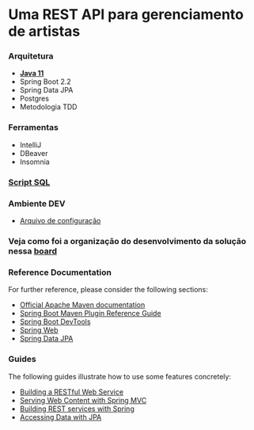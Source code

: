 # Uma REST API para gerenciamento de artistas 


### Arquitetura
- [**Java 11**](https://www.edivaldobrito.com.br/oracle-java-11-no-ubuntu/) 
- Spring Boot 2.2
- Spring Data JPA
- Postgres
- Metodologia TDD

### Ferramentas
- IntelliJ
- DBeaver
- Insomnia

### [Script SQL](./scripts)


### Ambiente DEV
- [Arquivo de configuração](./api/src/main/resources/application-dev.properties)


### Veja como foi a organização do desenvolvimento da solução nessa [board](https://github.com/juniorstreichan/artists-api/projects/1)

### Reference Documentation
For further reference, please consider the following sections:

* [Official Apache Maven documentation](https://maven.apache.org/guides/index.html)
* [Spring Boot Maven Plugin Reference Guide](https://docs.spring.io/spring-boot/docs/2.2.0.RELEASE/maven-plugin/)
* [Spring Boot DevTools](https://docs.spring.io/spring-boot/docs/2.2.0.RELEASE/reference/htmlsingle/#using-boot-devtools)
* [Spring Web](https://docs.spring.io/spring-boot/docs/2.2.0.RELEASE/reference/htmlsingle/#boot-features-developing-web-applications)
* [Spring Data JPA](https://docs.spring.io/spring-boot/docs/2.2.0.RELEASE/reference/htmlsingle/#boot-features-jpa-and-spring-data)

### Guides
The following guides illustrate how to use some features concretely:

* [Building a RESTful Web Service](https://spring.io/guides/gs/rest-service/)
* [Serving Web Content with Spring MVC](https://spring.io/guides/gs/serving-web-content/)
* [Building REST services with Spring](https://spring.io/guides/tutorials/bookmarks/)
* [Accessing Data with JPA](https://spring.io/guides/gs/accessing-data-jpa/)

